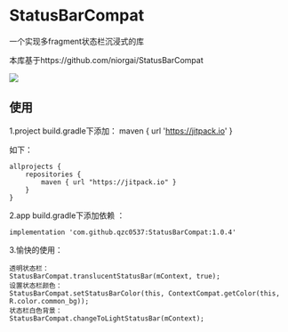 # StatusBarCompat
一个实现多fragment状态栏沉浸式的库

本库基于https://github.com/niorgai/StatusBarCompat

[![](https://jitpack.io/v/qzc0537/StatusBarCompat.svg)](https://jitpack.io/#qzc0537/StatusBarCompat)


使用
--
1.project build.gradle下添加：
maven { url 'https://jitpack.io' }

如下：

```
allprojects {
    repositories {
        maven { url "https://jitpack.io" }
    }
}
```

2.app build.gradle下添加依赖 ：

```
implementation 'com.github.qzc0537:StatusBarCompat:1.0.4'
```

3.愉快的使用：
```
透明状态栏：
StatusBarCompat.translucentStatusBar(mContext, true);
设置状态栏颜色：
StatusBarCompat.setStatusBarColor(this, ContextCompat.getColor(this, R.color.common_bg));
状态栏白色背景：
StatusBarCompat.changeToLightStatusBar(mContext);


